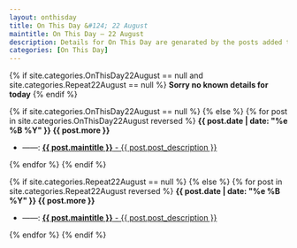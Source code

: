 ```yaml
---
layout: onthisday
title: On This Day &#124; 22 August
maintitle: On This Day — 22 August
description: Details for On This Day are genarated by the posts added to the website so the content is subject to changes/updates over time.
categories: [On This Day]
---
```


{% if site.categories.OnThisDay22August == null and site.categories.Repeat22August == null %}
<strong>Sorry no known details for today</strong>
{% endif %}

{% if site.categories.OnThisDay22August == null %}
{% else %}
{% for post in site.categories.OnThisDay22August reversed %}
<strong>{{ post.date | date: "%e %B %Y" }} {{ post.more }}</strong>
<ul>
<li> ——: <a href="{{ post.url }}"><strong>{{ post.maintitle }}</strong> - {{ post.post_description }}</a></li>
</ul>
{% endfor %}
{% endif %}

{% if site.categories.Repeat22August == null %}
{% else %}
{% for post in site.categories.Repeat22August reversed %}
<strong>{{ post.date | date: "%e %B %Y" }} {{ post.more }}</strong>
<ul>
<li> ——: <a href="{{ post.url }}"><strong>{{ post.maintitle }}</strong> - {{ post.post_description }}</a></li>
</ul>
{% endfor %}
{% endif %}
